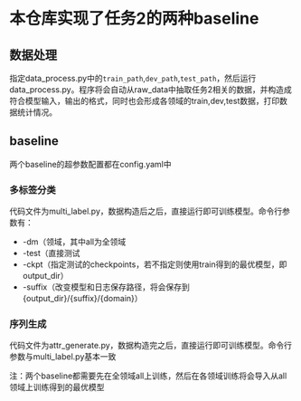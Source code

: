 # 本仓库实现了任务2的两种baseline
## 数据处理
指定data_process.py中的`train_path`,`dev_path`,`test_path`，然后运行data_process.py。程序将会自动从raw_data中抽取任务2相关的数据，并构造成符合模型输入，输出的格式，同时也会形成各领域的train,dev,test数据，打印数据统计情况。

## baseline
两个baseline的超参数配置都在config.yaml中
### 多标签分类
代码文件为multi_label.py，数据构造后之后，直接运行即可训练模型。命令行参数有：
- -dm（领域，其中all为全领域
- -test（直接测试
- -ckpt（指定测试的checkpoints，若不指定则使用train得到的最优模型，即output_dir）
- -suffix（改变模型和日志保存路径，将会保存到{output_dir}/{suffix}/{domain}）

### 序列生成
代码文件为attr_generate.py，数据构造完之后，直接运行即可训练模型。命令行参数与multi_label.py基本一致

注：两个baseline都需要先在全领域all上训练，然后在各领域训练将会导入从all领域上训练得到的最优模型